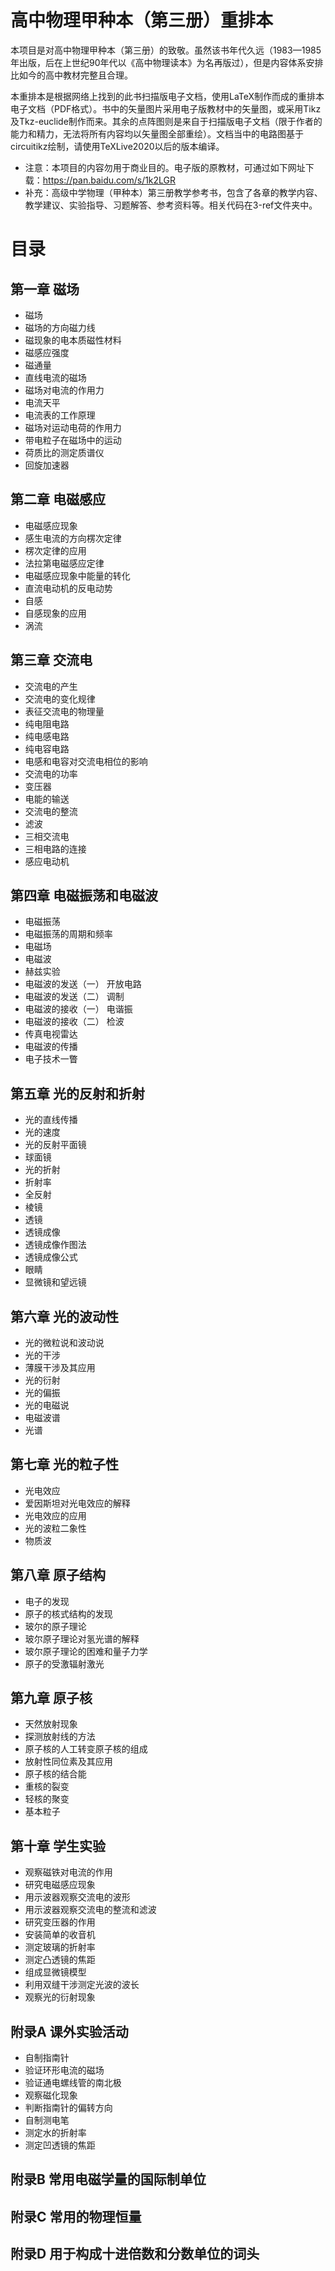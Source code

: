 # 高中物理甲种本（第三册）重排本
本项目是对高中物理甲种本（第三册）的致敬。虽然该书年代久远（1983—1985年出版，后在上世纪90年代以《高中物理读本》为名再版过），但是内容体系安排比如今的高中教材完整且合理。

本重排本是根据网络上找到的此书扫描版电子文档，使用LaTeX制作而成的重排本电子文档（PDF格式）。书中的矢量图片采用电子版教材中的矢量图，或采用Tikz及Tkz-euclide制作而来。其余的点阵图则是来自于扫描版电子文档（限于作者的能力和精力，无法将所有内容均以矢量图全部重绘）。文档当中的电路图基于circuitikz绘制，请使用TeXLive2020以后的版本编译。

* 注意：本项目的内容勿用于商业目的。电子版的原教材，可通过如下网址下载：https://pan.baidu.com/s/1k2LGR
* 补充：高级中学物理（甲种本）第三册教学参考书，包含了各章的教学内容、教学建议、实验指导、习题解答、参考资料等。相关代码在3-ref文件夹中。

# 目录
## 第一章  磁场
* 磁场                 
* 磁场的方向磁力线                 
* 磁现象的电本质磁性材料            
* 磁感应强度                         
* 磁通量                             
* 直线电流的磁场                    
* 磁场对电流的作用力                    
* 电流天平                           
* 电流表的工作原理                   
* 磁场对运动电荷的作用力                 
* 带电粒子在磁场中的运动      
* 荷质比的测定质谱仪                 
* 回旋加速器                      

## 第二章  电磁感应
* 电磁感应现象                   
* 感生电流的方向楞次定律             
* 楞次定律的应用                    
* 法拉第电磁感应定律                      
* 电磁感应现象中能量的转化                  
* 直流电动机的反电动势               
* 自感                            
* 自感现象的应用                    
* 涡流                            

## 第三章  交流电
* 交流电的产生                
* 交流电的变化规律           
* 表征交流电的物理量            
* 纯电阻电路                   
* 纯电感电路                   
* 纯电容电路               
* 电感和电容对交流电相位的影响  
* 交流电的功率              
* 变压器                      
* 电能的输送                      
* 交流电的整流                    
* 滤波                         
* 三相交流电                       
* 三相电路的连接                      
* 感应电动机                 
    
## 第四章  电磁振荡和电磁波
* 电磁振荡   
* 电磁振荡的周期和频率               
* 电磁场                           
* 电磁波                              
* 赫兹实验                             
* 电磁波的发送（一） 开放电路            
* 电磁波的发送（二） 调制                  
* 电磁波的接收（一） 电谐振                 
* 电磁波的接收（二） 检波                   
* 传真电视雷达                     
* 电磁波的传播                     
* 电子技术一瞥     
                 
## 第五章  光的反射和折射
* 光的直线传播               
* 光的速度                       
* 光的反射平面镜               
* 球面镜                            
* 光的折射                             
* 折射率                       
* 全反射                             
* 棱镜                               
* 透镜                          
* 透镜成像                          
* 透镜成像作图法                      
* 透镜成像公式                       
* 眼睛                        
* 显微镜和望远镜         
             
## 第六章  光的波动性
* 光的微粒说和波动说               
* 光的干涉                       
* 薄膜干涉及其应用                       
* 光的衍射                            
* 光的偏振                         
* 光的电磁说                            
* 电磁波谱                          
* 光谱                           

## 第七章  光的粒子性
* 光电效应                          
* 爱因斯坦对光电效应的解释            
* 光电效应的应用                      
* 光的波粒二象性                      
* 物质波   

                        
##  第八章  原子结构
* 电子的发现                         
* 原子的核式结构的发现                
* 玻尔的原子理论                     
* 玻尔原子理论对氢光谱的解释             
* 玻尔原子理论的困难和量子力学           
* 原子的受激辐射激光      
           
##  第九章  原子核
* 天然放射现象               
* 探测放射线的方法                  
* 原子核的人工转变原子核的组成             
* 放射性同位素及其应用                 
* 原子核的结合能                   
* 重核的裂变                         
* 轻核的聚变                       
* 基本粒子                         

##  第十章  学生实验
* 观察磁铁对电流的作用         
* 研究电磁感应现象                      
* 用示波器观察交流电的波形              
* 用示波器观察交流电的整流和滤波           
* 研究变压器的作用                     
* 安装简单的收音机                      
* 测定玻璃的折射率              
* 测定凸透镜的焦距                 
* 组成显微镜模型                      
* 利用双缝干涉测定光波的波长          
* 观察光的衍射现象    

## 附录A  课外实验活动
* 自制指南针                     
* 验证环形电流的磁场              
* 验证通电螺线管的南北极               
* 观察磁化现象                    
* 判断指南针的偏转方向                
* 自制测电笔                        
* 测定水的折射率                    
* 测定凹透镜的焦距                  
## 附录B  常用电磁学量的国际制单位
## 附录C  常用的物理恒量
## 附录D  用于构成十进倍数和分数单位的词头
